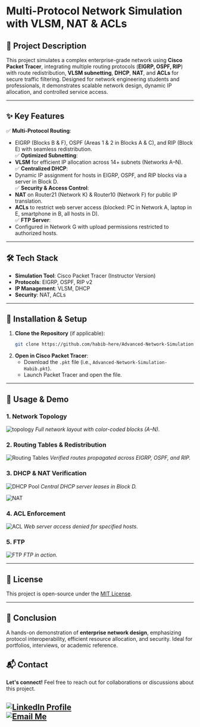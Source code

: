 # **Multi-Protocol Network Simulation with VLSM, NAT & ACLs**  

## **📌 Project Description**  
This project simulates a complex enterprise-grade network using **Cisco Packet Tracer**, integrating multiple routing protocols (**EIGRP, OSPF, RIP**) with route redistribution, **VLSM subnetting**, **DHCP**, **NAT**, and **ACLs** for secure traffic filtering. Designed for network engineering students and professionals, it demonstrates scalable network design, dynamic IP allocation, and controlled service access.  

---

## **✨ Key Features**  
✅ **Multi-Protocol Routing**:  
   - EIGRP (Blocks B & F), OSPF (Areas 1 & 2 in Blocks A & C), and RIP (Block E) with seamless redistribution.  
✅ **Optimized Subnetting**:  
   - **VLSM** for efficient IP allocation across 14+ subnets (Networks A–N).  
✅ **Centralized DHCP**:  
   - Dynamic IP assignment for hosts in EIGRP, OSPF, and RIP blocks via a server in Block D.  
✅ **Security & Access Control**:  
   - **NAT** on Router21 (Network K) & Router10 (Network F) for public IP translation.  
   - **ACLs** to restrict web server access (blocked: PC in Network A, laptop in E, smartphone in B, all hosts in D).  
✅ **FTP Server**:  
   - Configured in Network G with upload permissions restricted to authorized hosts.   

---

## **🛠️ Tech Stack**  
- **Simulation Tool**: Cisco Packet Tracer (Instructor Version)  
- **Protocols**: EIGRP, OSPF, RIP v2  
- **IP Management**: VLSM, DHCP  
- **Security**: NAT, ACLs  

---

## **🚀 Installation & Setup**  
1. **Clone the Repository** (if applicable):  
   ```bash  
   git clone https://github.com/habib-here/Advanced-Network-Simulation-Integrating-EIGRP-OSPF-RIP-with-VLSM-NAT-ACLs.git  
   ```  
2. **Open in Cisco Packet Tracer**:  
   - Download the `.pkt` file (i.e., `Advanced-Network-Simulation-Habib.pkt`).  
   - Launch Packet Tracer and open the file.  

---

## **📸 Usage & Demo**  
### **1. Network Topology**  
![topology](https://github.com/user-attachments/assets/8cf989a0-d984-429a-b9dc-75f00565675f) 
*Full network layout with color-coded blocks (A–N).*  

### **2. Routing Tables & Redistribution**  
![Routing Tables](https://github.com/user-attachments/assets/13dcb065-e9de-4394-aeec-bead89a0b772)
*Verified routes propagated across EIGRP, OSPF, and RIP.*  

### **3. DHCP & NAT Verification**  
![DHCP Pool](https://github.com/user-attachments/assets/2bc2ccdf-c58f-417d-8810-4e9b33ce6d12)
*Central DHCP server leases in Block D.*  

![NAT](https://github.com/user-attachments/assets/33c178fc-4f85-4cdb-a56d-f34437b3b3f5)

### **4. ACL Enforcement**
![ACL](https://github.com/user-attachments/assets/605311b9-7115-49f4-9930-d50bbb5eb977)
*Web server access denied for specified hosts.*  

### **5. FTP**
![FTP](https://github.com/user-attachments/assets/a15a6b65-3e43-41a0-a2d7-153847145cf3)
*FTP in action.*  

---

## **📜 License**  
This project is open-source under the [MIT License](LICENSE).  

---

## **🎯 Conclusion**  
A hands-on demonstration of **enterprise network design**, emphasizing protocol interoperability, efficient resource allocation, and security. Ideal for portfolios, interviews, or academic reference.  

## **📬 Contact**
**Let's connect!** Feel free to reach out for collaborations or discussions about this project.

[![LinkedIn Profile](https://img.shields.io/badge/View_My_LinkedIn-0077B5?style=for-the-badge&logo=linkedin&logoColor=white)](https://www.linkedin.com/in/habib-here/)  
[![Email Me](https://img.shields.io/badge/Email_Me-D14836?style=for-the-badge&logo=gmail&logoColor=white)](mailto:habibahmedmalik1@gmail.com)
--- 
